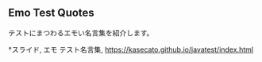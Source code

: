 ## Emo Test Quotes

テストにまつわるエモい名言集を紹介します。

†スライド, エモ テスト名言集, <a href="https://kasecato.github.io/javatest/index.html" target="_blank">https://kasecato.github.io/javatest/index.html</a>

